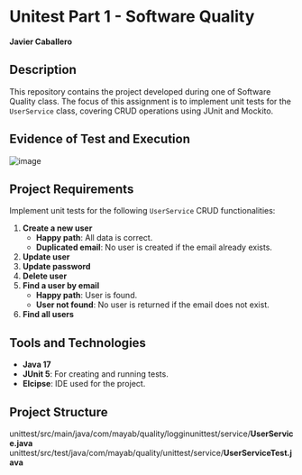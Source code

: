 # Unitest Part 1 - Software Quality
**Javier Caballero**

## Description
This repository contains the project developed during one of Software Quality class. The focus of this assignment is to implement unit tests for the `UserService` class, covering CRUD operations using JUnit and Mockito.

## Evidence of Test and Execution
![image](https://github.com/user-attachments/assets/3d630b1b-a6c8-465f-b96d-38a88470cb7f)

## Project Requirements
Implement unit tests for the following `UserService` CRUD functionalities:
1. **Create a new user**
   - **Happy path**: All data is correct.
   - **Duplicated email**: No user is created if the email already exists.
2. **Update user**
3. **Update password**
4. **Delete user**
5. **Find a user by email**
   - **Happy path**: User is found.
   - **User not found**: No user is returned if the email does not exist.
6. **Find all users**

## Tools and Technologies
- **Java 17**
- **JUnit 5**: For creating and running tests.
- **Elcipse**: IDE used for the project.

## Project Structure
unittest/src/main/java/com/mayab/quality/logginunittest/service/**UserService.java**
unittest/src/test/java/com/mayab/quality/unittest/service/**UserServiceTest.java**



